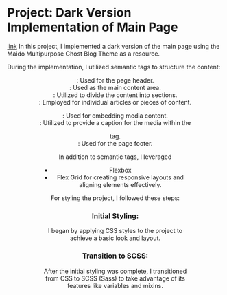 # Project: Dark Version Implementation of Main Page
[link](https://elis1386.github.io/public-responsive-fs16/)
In this project, I implemented a dark version of the main page using the Maido Multipurpose Ghost Blog Theme as a resource.

During the implementation, I utilized semantic tags to structure the content:

<header>: Used for the page header.
<main>: Used as the main content area.
<section>: Utilized to divide the content into sections.
<article>: Employed for individual articles or pieces of content.
<figure>: Used for embedding media content.
<figcaption>: Utilized to provide a caption for the media within the <figure> tag.
<footer>: Used for the page footer.

In addition to semantic tags, I leveraged 
 - Flexbox
 - Flex Grid 
for creating responsive layouts and aligning elements effectively.

For styling the project, I followed these steps:

# Initial Styling: 
I began by applying CSS styles to the project to achieve a basic look and layout.

# Transition to SCSS: 
After the initial styling was complete, I transitioned from CSS to SCSS (Sass) to take advantage of its features like variables and mixins.


